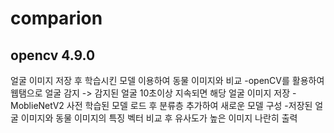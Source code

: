 # comparion
## opencv 4.9.0

얼굴 이미지 저장 후 학습시킨 모델 이용하여 동물 이미지와 비교
-openCV를 활용하여 웹탬으로 얼굴 감지 -> 감지된 얼굴 10초이상 지속되면 해당 얼굴 이미지 저장
-MoblieNetV2 사전 학습된 모델 로드 후 분류층 추가하여 새로운 모델 구성
-저장된 얼굴 이미지와 동물 이미지의 특징 벡터 비교 후 유사도가 높은 이미지 나란히 출력
